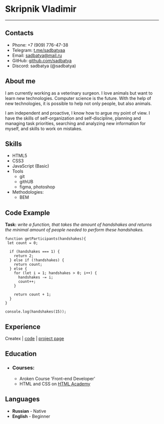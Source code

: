 # Skripnik Vladimir
--------------------

## __Contacts__

* Phone: +7 (909) 776-47-38
* Telegram: [t.me/sadbatyaa](https://t.me/sadbatyaa)
* Email: sadbatya@mail.ru
* GitHub: [github.com/sadbatya](http://github.com/sadbatya)
* Discord: sadbatya (@sadbatya)

## __About me__
I am currently working as a veterinary surgeon. I love animals but want to learn new technologies. Computer science is the future. With the help of new technologies, it is possible to help not only people, but also animals.

I am independent and proactive, I know how to argue my point of view.
I have the skills of self-organization and self-discipline, planning and managing task priorities, searching and analyzing new information for myself, and skills to work on mistakes.

## __Skills__

* HTML5
* CSS3
* JavaScript (Basic)
* Tools
  + git
  + githUB
  + figma, photoshop
* Methodologies:
  + BEM

## __Code Example__

**Task:** *write a function, that takes the amount of handshakes and returns the minimal amount of people needed to perform these handshakes.*

```
function getParticipants(handshakes){
 let count = 0;

  if (handshakes === 1) {
    return 2;
  } else if (!handshakes) {
    return count;
  } else {
    for (let i = 1; handshakes > 0; i++) {
      handshakes -= i;
      count++;
    }

    return count + 1;
  }
}

console.log(handshakes(15));
```
## __Experience__

Createx  | [code](https://github.com/SadBatya/Createx) | [project page](https://github.com/SadBatya/Createx)

## __Education__ 

* ### Courses:
  + Aroken Course 'Front-end Developer'
  + HTML and CSS on [HTML Academy](https://www.htmlacademy.ru)

## __Languages__

* **Russian** - Native
* **English** - Beginner


